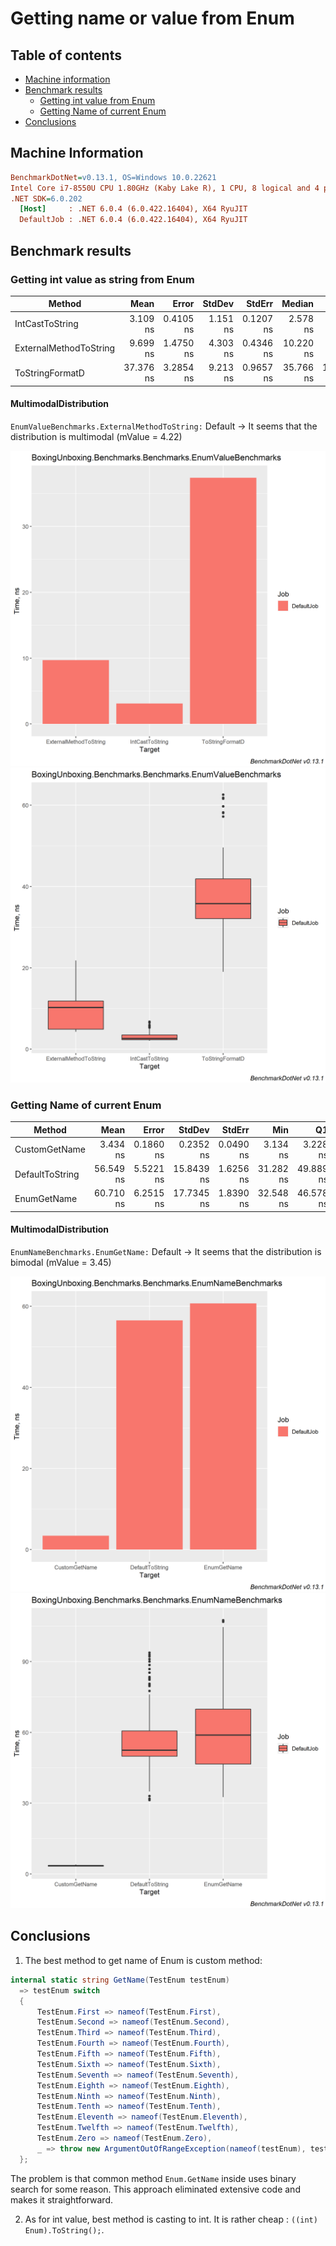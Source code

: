 # Getting name or value from Enum

## Table of contents
- [Machine information](#machine-information)
- [Benchmark results](#benchmark-results)
  * [Getting int value from Enum](#getting-int-value-from-enum)
  * [Getting Name of current Enum](#getting-name-of-current-enum)
- [Conclusions](#conclusions)

<a name="machine-info"></a>
## Machine Information

``` ini
BenchmarkDotNet=v0.13.1, OS=Windows 10.0.22621
Intel Core i7-8550U CPU 1.80GHz (Kaby Lake R), 1 CPU, 8 logical and 4 physical cores
.NET SDK=6.0.202
  [Host]     : .NET 6.0.4 (6.0.422.16404), X64 RyuJIT
  DefaultJob : .NET 6.0.4 (6.0.422.16404), X64 RyuJIT
```

<a name="benchmark-results"></a>
## Benchmark results

<a name="getting-int-value-from-enum"></a>
### Getting int value as string from Enum

| Method                 |      Mean |     Error |   StdDev |    StdErr |    Median |       Min |        Q1 |        Q3 |       Max |          Op/s |  Gen 0 | Allocated |
|------------------------|----------:|----------:|---------:|----------:|----------:|----------:|----------:|----------:|----------:|--------------:|-------:|----------:|
| IntCastToString        |  3.109 ns | 0.4105 ns | 1.151 ns | 0.1207 ns |  2.578 ns |  2.031 ns |  2.305 ns |  3.471 ns |  6.724 ns | 321,657,559.0 |      - |         - |
| ExternalMethodToString |  9.699 ns | 1.4750 ns | 4.303 ns | 0.4346 ns | 10.220 ns |  4.245 ns |  4.894 ns | 11.820 ns | 21.797 ns | 103,101,658.8 |      - |         - |
| ToStringFormatD        | 37.376 ns | 3.2854 ns | 9.213 ns | 0.9657 ns | 35.766 ns | 19.015 ns | 32.075 ns | 41.859 ns | 62.580 ns |  26,754,935.7 | 0.0057 |      24 B |
#### MultimodalDistribution
`EnumValueBenchmarks.ExternalMethodToString:` Default -> It seems that the distribution is multimodal (mValue = 4.22)

![BarPlot](assets/BoxingUnboxing.Benchmarks.Benchmarks.EnumValueBenchmarks-barplot.png)
![BoxPlot](assets/BoxingUnboxing.Benchmarks.Benchmarks.EnumValueBenchmarks-boxplot.png)


<a name="getting-name-of-current-enum"></a>
### Getting Name of current Enum

| Method          |      Mean |     Error |     StdDev |    StdErr |       Min |        Q1 |    Median |        Q3 |        Max |          Op/s |  Gen 0 | Allocated |
|-----------------|----------:|----------:|-----------:|----------:|----------:|----------:|----------:|----------:|-----------:|--------------:|-------:|----------:|
| CustomGetName   |  3.434 ns | 0.1860 ns |  0.2352 ns | 0.0490 ns |  3.134 ns |  3.228 ns |  3.445 ns |  3.569 ns |   3.988 ns | 291,230,187.1 |      - |         - |
| DefaultToString | 56.549 ns | 5.5221 ns | 15.8439 ns | 1.6256 ns | 31.282 ns | 49.889 ns | 52.423 ns | 60.615 ns |  93.776 ns |  17,683,834.4 | 0.0057 |      24 B |
| EnumGetName     | 60.710 ns | 6.2515 ns | 17.7345 ns | 1.8390 ns | 32.548 ns | 46.578 ns | 58.854 ns | 69.813 ns | 107.503 ns |  16,471,725.6 |      - |         - |

#### MultimodalDistribution
`EnumNameBenchmarks.EnumGetName:` Default -> It seems that the distribution is bimodal (mValue = 3.45)

![BarPlot](assets/BoxingUnboxing.Benchmarks.Benchmarks.EnumNameBenchmarks-barplot.png)
![BoxPlot](assets/BoxingUnboxing.Benchmarks.Benchmarks.EnumNameBenchmarks-boxplot.png)

<a name="conclusions"></a>
## Conclusions

1. The best method to get name of Enum is custom method:

```cs
internal static string GetName(TestEnum testEnum) 
  => testEnum switch
  {
      TestEnum.First => nameof(TestEnum.First),
      TestEnum.Second => nameof(TestEnum.Second),
      TestEnum.Third => nameof(TestEnum.Third),
      TestEnum.Fourth => nameof(TestEnum.Fourth),
      TestEnum.Fifth => nameof(TestEnum.Fifth),
      TestEnum.Sixth => nameof(TestEnum.Sixth),
      TestEnum.Seventh => nameof(TestEnum.Seventh),
      TestEnum.Eighth => nameof(TestEnum.Eighth),
      TestEnum.Ninth => nameof(TestEnum.Ninth),
      TestEnum.Tenth => nameof(TestEnum.Tenth),
      TestEnum.Eleventh => nameof(TestEnum.Eleventh),
      TestEnum.Twelfth => nameof(TestEnum.Twelfth),
      TestEnum.Zero => nameof(TestEnum.Zero),
      _ => throw new ArgumentOutOfRangeException(nameof(testEnum), testEnum, message: default)
  };
```

The problem is that common method `Enum.GetName` inside uses binary search for some reason. This approach eliminated extensive code and makes it straightforward.

2. As for int value, best method is casting to int. It is rather cheap : `((int) Enum).ToString();`.